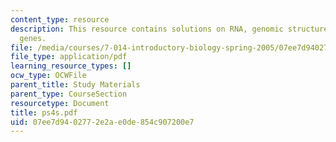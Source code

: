 ```yaml
---
content_type: resource
description: This resource contains solutions on RNA, genomic structure, enzymes and
  genes.
file: /media/courses/7-014-introductory-biology-spring-2005/07ee7d9402772e2ae0de854c907200e7_ps4s.pdf
file_type: application/pdf
learning_resource_types: []
ocw_type: OCWFile
parent_title: Study Materials
parent_type: CourseSection
resourcetype: Document
title: ps4s.pdf
uid: 07ee7d94-0277-2e2a-e0de-854c907200e7
---
```


